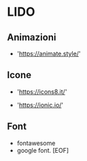 # LIDO

## Animazioni

- 'https://animate.style/'

## Icone

- 'https://icons8.it/'

- 'https://ionic.io/'

## Font

- fontawesome
- google font.
[EOF]
